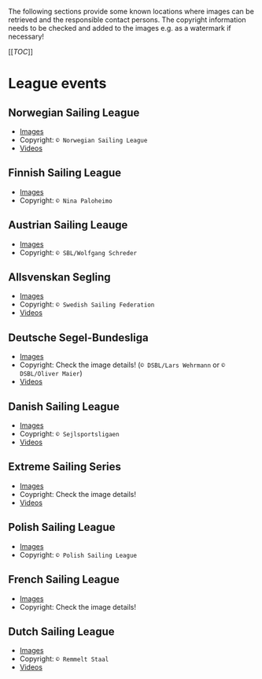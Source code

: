 The following sections provide some known locations where images can be retrieved and the responsible contact persons. The copyright information needs to be checked and added to the images e.g. as a watermark if necessary!

[[_TOC_]]

# League events

## Norwegian Sailing League
* [Images](https://www.flickr.com/photos/norgesseilforbund/albums/with/72157669769351622) 
* Copyright: `© Norwegian Sailing League`
* [Videos](https://www.youtube.com/channel/UC3rqOwGZsKMOwY7Q_F-5oPQ/featured)

## Finnish Sailing League
* [Images](https://www.facebook.com/purjehdusliiga/?fref=ts)
* Copyright: `© Nina Paloheimo`

## Austrian Sailing Leauge
* [Images](http://www.segelbundesliga.at/presse/pressefotos)
* Copyright: `© SBL/Wolfgang Schreder`

## Allsvenskan Segling
* [Images](https://www.facebook.com/allsvenskansegling/)
* Copyright: `© Swedish Sailing Federation`
* [Videos](https://www.youtube.com/user/svensksegling/featured)

## Deutsche Segel-Bundesliga
* [Images](http://segelbundesliga.de/pressefotos/)
* Copyright: Check the image details! (`© DSBL/Lars Wehrmann` or `© DSBL/Oliver Maier`)
* [Videos](https://www.youtube.com/user/SegelBundesliga)

## Danish Sailing League
* [Images](https://www.skyfish.com/p/sejlsportsligaen)
* Coypright: `© Sejlsportsligaen`
* [Videos](https://www.youtube.com/channel/UCgvYOeDH4NUM_tWj-kXs27Q/feed)

## Extreme Sailing Series
* [Images](http://www.extremesailingseries.com/gallery)
* Coypright: Check the image details!
* [Videos](https://www.youtube.com/user/ExtremeSailingSeries)

## Polish Sailing League
* [Images](https://www.facebook.com/pg/EkstraklasaZeglarska/photos/?ref=page_internal)
* Copyright: `© Polish Sailing League`

## French Sailing League
* [Images](https://www.facebook.com/ffvoile)
* Copyright: Check the image details! 

## Dutch Sailing League
* [Images](https://www.facebook.com/pg/Eredivisie-Zeilen-1585864328326991/photos/?ref=page_internal)
* Copyright: `© Remmelt Staal`
* [Videos](https://www.youtube.com/channel/UCQbA1IRh15t4BpU64lb6WaA) 